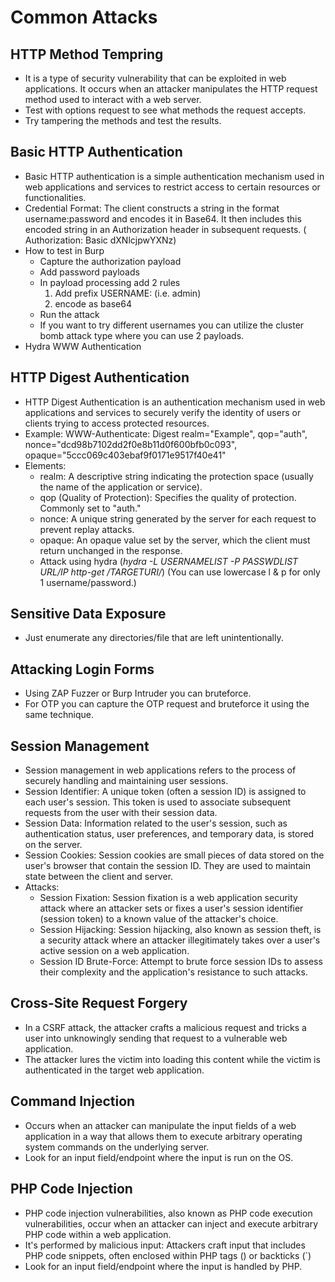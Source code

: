 # Common Attacks

## HTTP Method Tempring
* It is a type of security vulnerability that can be exploited in web applications. It occurs when an attacker manipulates the HTTP request method used to interact with a web server.
* Test with options request to see what methods the request accepts.
* Try tampering the methods and test the results.

## Basic HTTP Authentication
* Basic HTTP authentication is a simple authentication mechanism used in web applications and services to restrict access to certain resources or functionalities.
* Credential Format: The client constructs a string in the format username:password and encodes it in Base64. It then includes this encoded string in an Authorization header in subsequent requests. ( Authorization: Basic dXNlcjpwYXNz)
* How to test in Burp
  - Capture the authorization payload
  - Add password payloads
  - In payload processing add 2 rules
    1. Add prefix USERNAME: (i.e. admin)
    2. encode as base64
  - Run the attack
  - If you want to try different usernames you can utilize the cluster bomb attack type where you can use 2 payloads.
 * Hydra WWW Authentication 
##  HTTP Digest Authentication
* HTTP Digest Authentication is an authentication mechanism used in web applications and services to securely verify the identity of users or clients trying to access protected resources.
* Example: WWW-Authenticate: Digest realm="Example", qop="auth", nonce="dcd98b7102dd2f0e8b11d0f600bfb0c093", opaque="5ccc069c403ebaf9f0171e9517f40e41"
* Elements:
  - realm: A descriptive string indicating the protection space (usually the name of the application or service).
  - qop (Quality of Protection): Specifies the quality of protection. Commonly set to "auth."
  - nonce: A unique string generated by the server for each request to prevent replay attacks.
  - opaque: An opaque value set by the server, which the client must return unchanged in the response.
  - Attack using hydra (*hydra -L USERNAMELIST -P PASSWDLIST URL/IP http-get /TARGETURI/*) (You can use lowercase l & p for only 1 username/password.)

## Sensitive Data Exposure
* Just enumerate any directories/file that are left unintentionally.


## Attacking Login Forms
* Using ZAP Fuzzer or Burp Intruder you can bruteforce.
* For OTP you can capture the OTP request and bruteforce it using the same technique.

## Session Management
* Session management in web applications refers to the process of securely handling and maintaining user sessions.
* Session Identifier: A unique token (often a session ID) is assigned to each user's session. This token is used to associate subsequent requests from the user with their session data.
* Session Data: Information related to the user's session, such as authentication status, user preferences, and temporary data, is stored on the server.
* Session Cookies: Session cookies are small pieces of data stored on the user's browser that contain the session ID. They are used to maintain state between the client and server.
* Attacks:
  - Session Fixation: Session fixation is a web application security attack where an attacker sets or fixes a user's session identifier (session token) to a known value of the attacker's choice.
  - Session Hijacking: Session hijacking, also known as session theft, is a security attack where an attacker illegitimately takes over a user's active session on a web application. 
  - Session ID Brute-Force: Attempt to brute force session IDs to assess their complexity and the application's resistance to such attacks.

## Cross-Site Request Forgery
* In a CSRF attack, the attacker crafts a malicious request and tricks a user into unknowingly sending that request to a vulnerable web application.
* The attacker lures the victim into loading this content while the victim is authenticated in the target web application.

## Command Injection
* Occurs when an attacker can manipulate the input fields of a web application in a way that allows them to execute arbitrary operating system commands on the underlying server.
* Look for an input field/endpoint where the input is run on the OS.

## PHP Code Injection 
* PHP code injection vulnerabilities, also known as PHP code execution vulnerabilities, occur when an attacker can inject and execute arbitrary PHP code within a web application.
* It's performed by malicious input: Attackers craft input that includes PHP code snippets, often enclosed within PHP tags (<?php ... ?>) or backticks (`)
* Look for an input field/endpoint where the input is handled by PHP.
